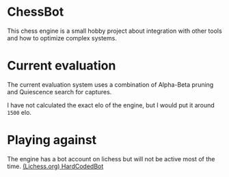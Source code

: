 # ChessBot
This chess engine is a small hobby project about integration with other tools and how to optimize complex systems.

# Current evaluation
The current evaluation system uses a combination of Alpha-Beta pruning and Quiescence search for captures.

I have not calculated the exact elo of the engine, but I would put it around `1500`
 elo.

# Playing against
The engine has a bot account on lichess but will not be active most of the time.
[(Lichess.org) HardCodedBot](https://lichess.org/@/HardCodedBot)